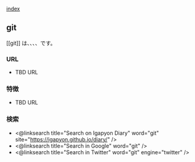 [index](https://igapyon.github.io/diary/keyword/index.html)

## git

[[git]] は、、、、です。

### URL

* TBD URL

### 特徴

* TBD URL

### 検索

* <@linksearch title="Search on Igapyon Diary" word="git" site="https://igapyon.github.io/diary/" />
* <@linksearch title="Search in Google" word="git" />
* <@linksearch title="Search in Twitter" word="git" engine="twitter" />

